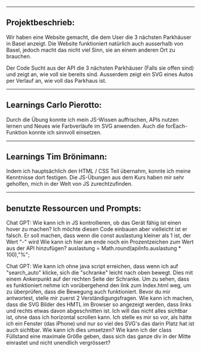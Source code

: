 --------------------------------------
Projektbeschrieb:
--------------------------------------
Wir haben eine Website gemacht, 
die dem User die 3 nächsten Parkhäuser 
in Basel anzeigt.
Die Website funktioniert natürlich
auch ausserhalb von Basel, jedoch
macht das nicht viel Sinn, sie an einem
anderen Ort zu brauchen.

Der Code Sucht aus der API die 3 
nächsten Parkhäuser (Falls sie offen sind)
und zeigt an, wie voll sie bereits
sind.
Ausserdem zeigt ein SVG eines Autos
per Verlauf an, wie voll das Parkhaus
ist. 

--------------------------------------
Learnings Carlo Pierotto:
--------------------------------------
Durch die Übung konnte ich mein JS-Wissen auffrischen, APIs nutzen lernen und Neues wie Farbverläufe im SVG anwenden. Auch die forEach-Funktion konnte ich sinnvoll einsetzen.

--------------------------------------
Learnings Tim Brönimann:
--------------------------------------
Indem ich hauptsächlich den HTML / CSS Teil übernahm, konnte ich meine Kenntnisse dort festigen.  Die JS-Übungen aus dem Kurs haben mir sehr geholfen, mich in der Welt von JS zurechtzufinden.

--------------------------------------
benutzte Ressourcen und Prompts:
--------------------------------------
Chat GPT:
Wie kann ich in JS kontrollieren, ob das Gerät fähig ist einen hover zu machen?
Ich möchte diesen Code einbauen aber vielleicht ist er falsch. Er soll machen, dass wenn die const auslastung kleiner als 1 ist, der Wert "-" wird
Wie kann ich hier am ende noch ein Prozentzeichen zum Wert aus der API hinzufügen?
auslastung = Math.round(apiInfo.auslastung * 100),"%";

Chat GPT:
Wie kann ich ohne java script erreichen, dass wenn ich auf "search_auto" klicke, sich die "schranke" leicht nach oben bewegt. Dies mit einem Ankerpunkt auf der rechten Seite der Schranke. Um zu sehen, dass es funktioniert nehme ich vorübergehend den link zum Index.html weg, um zu überprüfen, dass die Bewegung auch funktioniert. Bevor du mir antwortest, stelle mir zuerst 2 Verständigungsfragen.
Wie kann ich machen, dass die SVG Bilder des HMTL im Browser so angezeigt werden, dass links und rechts etwas davon abgeschnitten ist. Ich will das nicht alles sichtbar ist, ohne dass ich horizontal scrollen kann. Ich stelle es mir so vor, als hätte ich ein Fenster (das iPhone) und nur so viel des SVG's das darin Platz hat ist auch sichtbar. Wie kann ich dies umsetzen?
Wie kann ich der class Füllstand eine maximale Größe geben, dass sich das ganze div in der Mitte einrastet und nicht unendlich vergrössert?

